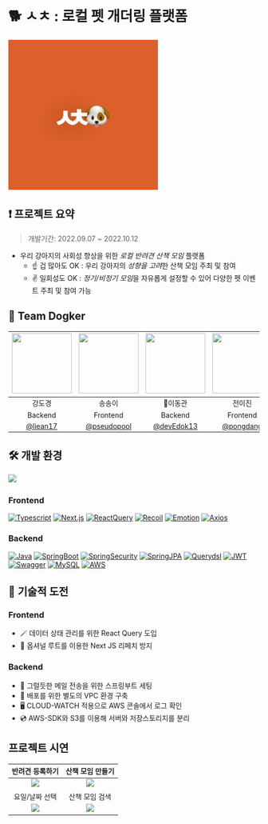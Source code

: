# 🐕 ㅅㅊ : 로컬 펫 개더링 플랫폼 
<img src="https://github.com/codestates-seb/seb39_main_026/blob/main/metaImage.png?raw=true" width="300px" />

## ❗️ 프로젝트 요약
 > 개발기간: 2022.09.07 ~ 2022.10.12<br/>
 
- 우리 강아지의 사회성 향상을 위한 <em>로컬 반려견 산책 모임</em> 플랫폼
  - ☝️ 겁 많아도 OK : 우리 강아지의 <em>성향을 고려</em>한 산책 모임 주최 및 참여
  - ✌️ 일회성도 OK : <em>정기/비정기 모임</em>을 자유롭게 설정할 수 있어 다양한 펫 이벤트 주최 및 참여 가능

## 🐶 Team Dogker
| <img src="https://avatars.githubusercontent.com/u/94332594?v=4" width="120" height="120" /> | <img src="https://avatars.githubusercontent.com/u/98731086?v=4" width="120" height="120"/>| <img src="https://avatars.githubusercontent.com/u/104124893?v=4" width="120" height="120"/> | <img src="https://avatars.githubusercontent.com/u/76990149?v=4" width="120" height="120"/> |
|:-:|:-:|:-:|:-:|
| 강도경 | 송송이 | 👑이동관 | 전이진 |
| Backend | Frontend | Backend | Frontend |
| [@liean17](https://github.com/liean17) | [@pseudopool](https://github.com/pseudopool) | [@devEdok13](https://github.com/devEdok13) | [@pongdang](https://github.com/pongdang) |

## 🛠 개발 환경

<img src="https://user-images.githubusercontent.com/98731086/194207144-1c1971be-224a-4358-aa21-ce0e751ee146.png" width="700px"/>

### Frontend
[![Typescript](https://img.shields.io/badge/Typescript-4.8.3-blue)]()
[![Next.js](https://img.shields.io/badge/Next.js-12.3-white)]()
[![ReactQuery](https://img.shields.io/badge/ReactQuery-3.39.2-orange)]()
[![Recoil](https://img.shields.io/badge/Recoil-0.7.5-skyblue)]()
[![Emotion](https://img.shields.io/badge/Emotion-11.1-pink)]()
[![Axios](https://img.shields.io/badge/Axios-0.27.2-purple)]()

### Backend
[![Java](https://img.shields.io/badge/Java-17-navy)]()
[![SpringBoot](https://img.shields.io/badge/SpringBoot-5.3.22-green)]()
[![SpringSecurity](https://img.shields.io/badge/SpringSecurity-5.7.3-green)]()
[![SpringJPA](https://img.shields.io/badge/SpringJPA-2.7.2-green)]()
[![Querydsl](https://img.shields.io/badge/Querydsl-5.0.0-blue)]()
[![JWT](https://img.shields.io/badge/JWT-3.19.2-white)]()
[![Swagger](https://img.shields.io/badge/Swagger-1.5.2-olive)]()
[![MySQL](https://img.shields.io/badge/MySQL-8.0.3-orange)]()
[![AWS](https://img.shields.io/badge/AWS-2.16.65-yellow)]()


## 🏃 기술적 도전
### Frontend
- 🪄 데이터 상태 관리를 위한 React Query 도입
- 🥠 옵셔널 루트를 이용한 Next JS 리페치 방지
### Backend
- 📨 그럴듯한 메일 전송을 위한 스프링부트 세팅
- 📃 배포를 위한 별도의 VPC 환경 구축
- 🖥 CLOUD-WATCH 적용으로 AWS 콘솔에서 로그 확인
- 💿 AWS-SDK와 S3를 이용해 서버와 저장스토리지를 분리

## 프로젝트 시연

| 반려견 등록하기 | 산책 모임 만들기 |
|:-:|:-:|
| <img src="https://user-images.githubusercontent.com/98731086/194207603-0b1ab749-f22c-4c01-8f93-f1a42700d9b3.gif" width="250px" /> | <img src="https://user-images.githubusercontent.com/98731086/194207454-1560a308-e0c3-4fa3-ac30-facc2041b753.gif" width="250px" /> |
| 요일/날짜 선택 | 산책 모임 검색 |
| <img src="https://user-images.githubusercontent.com/98731086/194208063-18bcb69b-5cab-4f95-94c1-0778ac41d94d.gif" width="250px" /> | <img src="https://user-images.githubusercontent.com/98731086/194208102-630abc97-46d0-48ab-9aae-5777801d9d68.gif" width="250px" /> |



